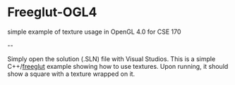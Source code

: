 # Freeglut-OGL4
simple example of texture usage in OpenGL 4.0 for CSE 170

--

Simply open the solution (.SLN) file with Visual Studios. This is a simple C++/[freeglut](http://freeglut.sourceforge.net/) example showing how to use textures. Upon running, it should show a square with a texture wrapped on it.
